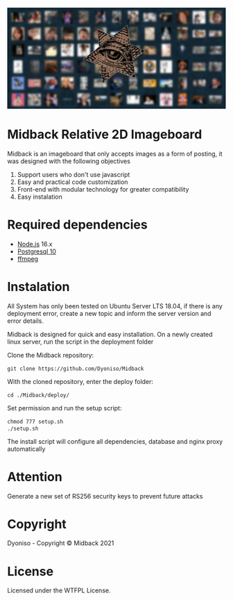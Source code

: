 ![alt text](https://github.com/Dyoniso/Midback/blob/master/public/assets/final_image.png?raw=true)

# Midback Relative 2D Imageboard

Midback is an imageboard that only accepts images as a form of posting, it was designed with the following objectives

1. Support users who don't use javascript
2. Easy and practical code customization
3. Front-end with modular technology for greater compatibility
4. Easy instalation

# Required dependencies
* [Node.js](http://nodejs.org) 16.x
* [Postgresql 10](https://www.postgresql.org)
* [ffmpeg](https://ffmpeg.org/)

# Instalation
All System has only been tested on Ubuntu Server LTS 18.04, if there is any deployment error,
create a new topic and inform the server version and error details.

Midback is designed for quick and easy installation.
On a newly created linux server, run the script in the deployment folder

Clone the Midback repository:
```
git clone https://github.com/Dyoniso/Midback
```
With the cloned repository, enter the deploy folder:
```
cd ./Midback/deploy/
```
Set permission and run the setup script:
```
chmod 777 setup.sh
./setup.sh
```
The install script will configure all dependencies, database and nginx proxy automatically

# Attention
Generate a new set of RS256 security keys to prevent future attacks

# Copyright
Dyoniso - Copyright © Midback 2021

# License
Licensed under the WTFPL License.
